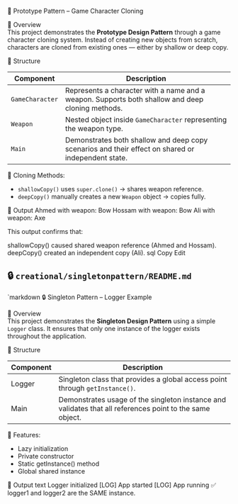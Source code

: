 
🧬 Prototype Pattern – Game Character Cloning

📌 Overview  
This project demonstrates the **Prototype Design Pattern** through a game character cloning system. Instead of creating new objects from scratch, characters are cloned from existing ones — either by shallow or deep copy.

🧱 Structure

| Component        | Description |
|------------------|-------------|
| `GameCharacter`  | Represents a character with a name and a weapon. Supports both shallow and deep cloning methods. |
| `Weapon`         | Nested object inside `GameCharacter` representing the weapon type. |
| `Main`           | Demonstrates both shallow and deep copy scenarios and their effect on shared or independent state. |

🔁 Cloning Methods:
- `shallowCopy()` uses `super.clone()` → shares weapon reference.
- `deepCopy()` manually creates a new `Weapon` object → copies fully.

🧪 Output
Ahmed with weapon: Bow
Hossam with weapon: Bow
Ali with weapon: Axe


This output confirms that:

shallowCopy() caused shared weapon reference (Ahmed and Hossam).
deepCopy() created an independent copy (Ali).
sql
Copy
Edit



## 🔒 `creational/singletonpattern/README.md`

`markdown
🔒 Singleton Pattern – Logger Example

📌 Overview  
This project demonstrates the **Singleton Design Pattern** using a simple `Logger` class. It ensures that only one instance of the logger exists throughout the application.

🧱 Structure

| Component   | Description |
|-------------|-------------|
| Logger   | Singleton class that provides a global access point through `getInstance()`. |
| Main     | Demonstrates usage of the singleton instance and validates that all references point to the same object. |

🔧 Features:
- Lazy initialization
- Private constructor
- Static getInstance() method
- Global shared instance

🧪 Output
text
Logger initialized
[LOG] App started
[LOG] App running
✅ logger1 and logger2 are the SAME instance.


